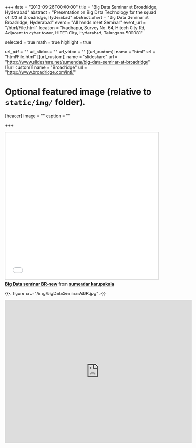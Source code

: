 +++
date = "2013-09-26T00:00:00"
title = "Big Data Seminar at Broadridge, Hyderabad"
abstract = "Presentation on Big Data Technology for the squad of ICS at Broadridge, Hyderabad"
abstract_short = "Big Data Seminar at Broadridge, Hyderabad"
event = "All hands meet Seminar"
event_url = "/html/File.html"
location = "Madhapur, Survey No. 64, Hitech City Rd, Adjacent to cyber tower, HITEC City, Hyderabad, Telangana 500081"

selected = true
math = true
highlight = true

url_pdf = ""
url_slides = ""
url_video = ""
[[url_custom]]
    name = "html"
    url = "html/File.html"
[[url_custom]]
    name = "slideshare"
    url = "https://www.slideshare.net/sumendar/big-data-seminar-at-broadridge"
[[url_custom]]
    name = "Broadridge"
    url = "https://www.broadridge.com/intl/"

# Optional featured image (relative to `static/img/` folder).
[header]
image = ""
caption = ""

+++
  
  
<iframe src="//www.slideshare.net/slideshow/embed_code/key/zqAfOi4zhvZsmt" width="595" height="485" frameborder="0" marginwidth="0" marginheight="0" scrolling="yes" style="border:1px solid #CCC; border-width:1px; margin-bottom:5px; max-width: 100%;" allowfullscreen> </iframe> <div style="margin-bottom:5px"> <strong> <a href="//www.slideshare.net/sumendarkarupakala/big-data-seminar-brnew" title="Big Data seminar BR-new" target="_blank">Big Data seminar BR-new</a> </strong> from <strong><a href="//www.slideshare.net/sumendarkarupakala" target="_blank">sumendar karupakala</a></strong> </div>
  
{{< figure src="/img/BigDataSeminarAtBR.jpg" >}}

<iframe src="https://www.slideshare.net/sumendarkarupakala/slideshelf" width="615px" height="470px" frameborder="0" marginwidth="0" marginheight="0" scrolling="no" style="border:none;" allowfullscreen webkitallowfullscreen mozallowfullscreen></iframe>